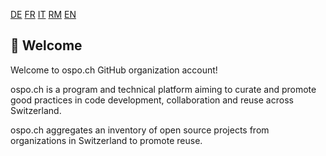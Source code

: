 [DE](./README.de.md) [FR](./README.fr.md) [IT](./README.it.md) [RM](./README.rm.md) [EN](./README.md)

## 👋 Welcome

Welcome to ospo.ch GitHub organization account!

ospo.ch is a program and technical platform aiming to curate and promote good practices in code development, collaboration and reuse across Switzerland.

ospo.ch aggregates an inventory of open source projects from organizations in Switzerland to promote reuse.

